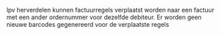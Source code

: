 Ipv herverdelen kunnen factuurregels verplaatst worden naar een factuur met een ander ordernummer voor dezelfde debiteur. Er worden geen nieuwe barcodes gegenereerd voor de verplaatste regels